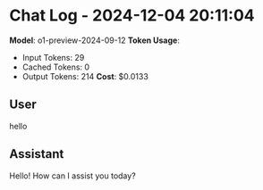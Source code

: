 # Chat Log - 2024-12-04 20:11:04
**Model**: o1-preview-2024-09-12
**Token Usage**:
- Input Tokens: 29
- Cached Tokens: 0
- Output Tokens: 214
**Cost**: $0.0133

## User
hello

## Assistant
Hello! How can I assist you today?

